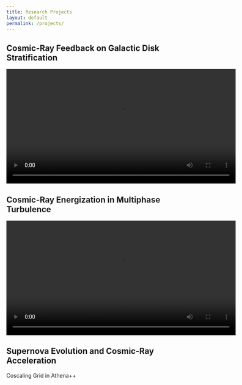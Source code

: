 ```yaml
---
title: Research Projects
layout: default
permalink: /projects/
---
```


## Cosmic-Ray Feedback on Galactic Disk Stratification

<video height="300px" controls>
  <source src="/assets/paraviewNew.mp4" type="video/mp4">
</video>

## Cosmic-Ray Energization in Multiphase Turbulence

<video height="300px" controls>
  <source src="/assets/gammaLumDensTemp.mp4" type="video/mp4">
</video>


## Supernova Evolution and Cosmic-Ray Acceleration
Coscaling Grid in Athena++
